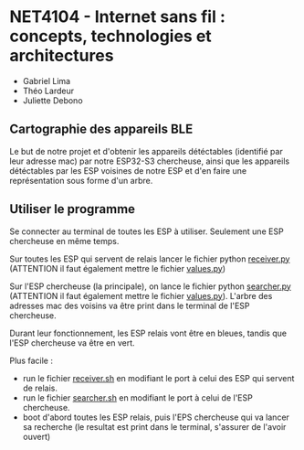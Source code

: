 # NET4104 - Internet sans fil : concepts, technologies et architectures

* Gabriel Lima
* Théo Lardeur
* Juliette Debono

## Cartographie des appareils BLE

Le but de notre projet et d'obtenir les appareils détéctables (identifié par leur adresse mac) par notre ESP32-S3 chercheuse, ainsi que les appareils détéctables par les ESP voisines de notre ESP et d'en faire une représentation sous forme d'un arbre.

## Utiliser le programme

Se connecter au terminal de toutes les ESP à utiliser. Seulement une ESP chercheuse en même temps.

Sur toutes les ESP qui servent de relais lancer le fichier python [receiver.py](./receiver.py) (ATTENTION il faut également mettre le fichier [values.py](./values.py))

Sur l'ESP chercheuse (la principale), on lance le fichier python [searcher.py](./searcher.py) (ATTENTION il faut également mettre le fichier [values.py](./values.py)). L'arbre des adresses mac des voisins va être print dans le terminal de l'ESP chercheuse.

Durant leur fonctionnement, les ESP relais vont être en bleues, tandis que l'ESP chercheuse va être en vert.

Plus facile :

* run le fichier [receiver.sh](./receiver.sh) en modifiant le port à celui des ESP qui servent de relais.
* run le fichier [searcher.sh](./searcher.sh) en modifiant le port à celui de l'ESP chercheuse.
* boot d'abord toutes les ESP relais, puis l'EPS chercheuse qui va lancer sa recherche (le resultat est print dans le terminal, s'assurer de l'avoir ouvert)
